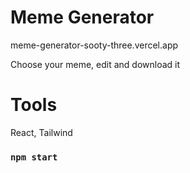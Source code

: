 # Meme Generator

meme-generator-sooty-three.vercel.app

Choose your meme, edit and download it

# Tools

React,
Tailwind

### `npm start`
